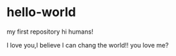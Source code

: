 # hello-world
my first repository
hi humans!

I love you,I believe I can chang the world!!
you love me?
